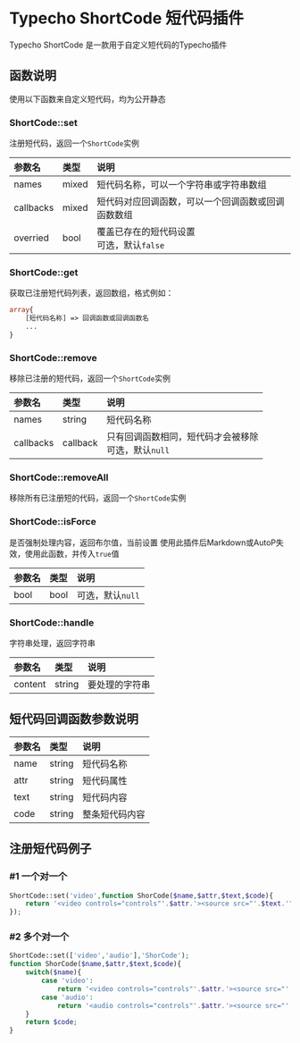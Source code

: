 # Typecho ShortCode 短代码插件
Typecho ShortCode 是一款用于自定义短代码的Typecho插件
## 函数说明
使用以下函数来自定义短代码，均为公开静态
### ShortCode::set
注册短代码，返回一个`ShortCode`实例

参数名|类型|说明
:-|:-|:-
names|mixed|短代码名称，可以一个字符串或字符串数组
callbacks|mixed|短代码对应回调函数，可以一个回调函数或回调函数数组
overried|bool|覆盖已存在的短代码设置<br>可选，默认`false`
### ShortCode::get
获取已注册短代码列表，返回数组，格式例如：
```php
array{
	[短代码名称] => 回调函数或回调函数名
	...
}
```
### ShortCode::remove
移除已注册的短代码，返回一个`ShortCode`实例

参数名|类型|说明
:-|:-|:-
names|string|短代码名称
callbacks|callback|只有回调函数相同，短代码才会被移除<br>可选，默认`null`
### ShortCode::removeAll
移除所有已注册短的代码，返回一个`ShortCode`实例
### ShortCode::isForce
是否强制处理内容，返回布尔值，当前设置
使用此插件后Markdown或AutoP失效，使用此函数，并传入`true`值

参数名|类型|说明
:-|:-|:-
bool|bool|可选，默认`null`
### ShortCode::handle
字符串处理，返回字符串

参数名|类型|说明
:-|:-|:-
content|string|要处理的字符串
## 短代码回调函数参数说明
参数名|类型|说明
:-|:-|:-
name|string|短代码名称
attr|string|短代码属性
text|string|短代码内容
code|string|整条短代码内容
## 注册短代码例子
### #1 一个对一个
```php
ShortCode::set('video',function ShorCode($name,$attr,$text,$code){
	return '<video controls="controls"'.$attr.'><source src="'.$text.'"></video>';
});
```
### #2 多个对一个
```php
ShortCode::set(['video','audio'],'ShorCode');
function ShorCode($name,$attr,$text,$code){
	switch($name){
		case 'video':
			return '<video controls="controls"'.$attr.'><source src="'.$text.'"></video>';
		case 'audio':
			return '<audio controls="controls"'.$attr.'><source src="'.$text.'"></audio>';
	}
	return $code;
}
```
